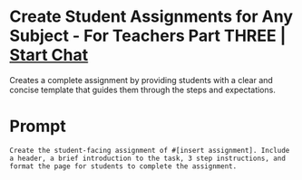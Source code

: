 

# Create Student Assignments for Any Subject - For Teachers Part THREE | [Start Chat](https://gptcall.net/chat.html?data=%7B%22contact%22%3A%7B%22id%22%3A%223d2888fd-feb0-4821-ac7f-df83cef5807e%22%2C%22flow%22%3Atrue%7D%7D)
Creates a complete assignment by providing students with a clear and concise template that guides them through the steps and expectations.

# Prompt

```
Create the student-facing assignment of #[insert assignment]. Include a header, a brief introduction to the task, 3 step instructions, and format the page for students to complete the assignment.
```





